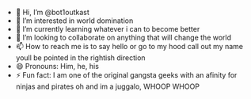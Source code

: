 - 👋 Hi, I’m @bot1outkast
- 👀 I’m interested in world domination
- 🌱 I’m currently learning whatever i can to become better
- 💞️ I’m looking to collaborate on anything that will change the world
- 📫 How to reach me is to say hello or go to my hood call out my name youll be pointed in the rightish direction 
- 😄 Pronouns: Him, he, his
- ⚡ Fun fact: I am one of the original gangsta geeks with an afinity for ninjas and pirates oh and im a juggalo, WHOOP WHOOP

<!---
bot1outkast/bot1outkast is a ✨ special ✨ repository because its `README.md` (this file) appears on your GitHub profile.
You can click the Preview link to take a look at your changes.
--->
